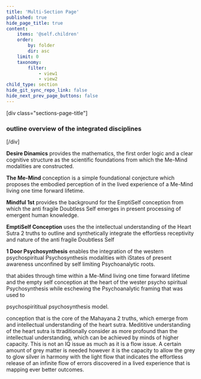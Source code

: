 ```yaml
---
title: 'Multi-Section Page'
published: true
hide_page_title: true
content:
    items: '@self.children'
    order:
        by: folder
        dir: asc
    limit: 0
    taxonomy:
        filter:
            - view1
            - view2
child_type: section
hide_git_sync_repo_link: false
hide_next_prev_page_buttons: false
---
```




[div class="sections-page-title"]

### outline overview of the integrated disciplines
[/div]

**Desire Dinamics** provides the mathematics, the first order logic and a clear cognitive structure as the scientific foundations from which the Me-Mind modalities are constructed.

**The Me-Mind** conception is a simple foundational conjecture which proposes the embodied perception of in the lived experience of a Me-Mind living one time forward lifetime.

**Mindful 1st** provides the background for the EmptiSelf conception from which the anti fragile Doubtless Self emerges in present processing of emergent human knowledge.

**EmptiSelf Conception** uses the the intellectual understanding of the Heart Sutra 2 truths to outline and synthetically integrate the effortless receptivity and nature of the anti fragile Doubtless Self

**1 Door Psychosynthesis** enables the integration of the western psychospiritual Psychosynthesis modalities with iStates of present awareness unconfined by self limiting Psychoanalytic roots.

that abides through time within a Me-Mind living one time forward lifetime and the empty self conception at the heart of the wester psycho spiritual Psychosynthesis while eschewing the Psychoanalytic framing that was used to

psychospirititual psychosynthesis model.


conception that is the core of the Mahayana 2 truths, which emerge from and intellectual understanding of the heart sutra. Medititive understanding of the heart sutra is ttraditionally consider as more profound than the intellectual understanding, which can be achieved by minds of higher capacity. This is not an IQ issue as much as it is a flow issue. A certain amount of grey matter is needed however it is the capacity to allow the grey to glow silver in harmony with the light flow that indicates the effortless release of an infinite flow of errors discovered in a lived experience that is mapping ever better outcomes.    










